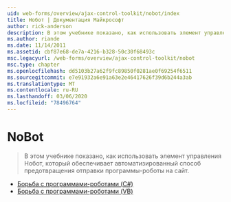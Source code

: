 ```yaml
---
uid: web-forms/overview/ajax-control-toolkit/nobot/index
title: Нобот | Документация Майкрософт
author: rick-anderson
description: В этом учебнике показано, как использовать элемент управления Нобот, который обеспечивает автоматизированный способ предотвращения отправки программы-роботы на сайт.
ms.author: riande
ms.date: 11/14/2011
ms.assetid: cbf87e68-de7a-4216-b328-50c30f68493c
msc.legacyurl: /web-forms/overview/ajax-control-toolkit/nobot
msc.type: chapter
ms.openlocfilehash: dd5103b27a62f9fc89850f0281ae0f69254f6511
ms.sourcegitcommit: e7e91932a6e91a63e2e46417626f39d6b244a3ab
ms.translationtype: MT
ms.contentlocale: ru-RU
ms.lasthandoff: 03/06/2020
ms.locfileid: "78496764"
---
```

# <a name="nobot"></a>NoBot

> В этом учебнике показано, как использовать элемент управления Нобот, который обеспечивает автоматизированный способ предотвращения отправки программы-роботы на сайт.

- [Борьба с программами-роботами (C#)](fighting-bots-cs.md)
- [Борьба с программами-роботами (VB)](fighting-bots-vb.md)
